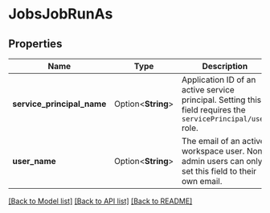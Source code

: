 # JobsJobRunAs

## Properties

Name | Type | Description | Notes
------------ | ------------- | ------------- | -------------
**service_principal_name** | Option<**String**> | Application ID of an active service principal. Setting this field requires the `servicePrincipal/user` role. | [optional]
**user_name** | Option<**String**> | The email of an active workspace user. Non-admin users can only set this field to their own email. | [optional]

[[Back to Model list]](../README.md#documentation-for-models) [[Back to API list]](../README.md#documentation-for-api-endpoints) [[Back to README]](../README.md)



